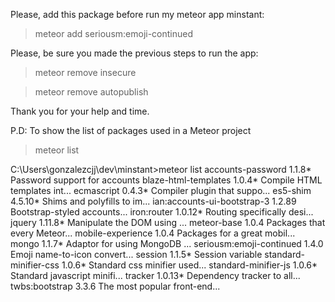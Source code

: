 Please, add this package before run my meteor app minstant:

> meteor add seriousm:emoji-continued

Please, be sure you made the previous steps to run the app:

> meteor remove insecure

> meteor remove autopublish

Thank you for your help and time.

P.D: To show the list of packages used in a Meteor project

> meteor list

C:\Users\gonzalezcjj\dev\minstant>meteor list
accounts-password            1.1.8* Password support for accounts
blaze-html-templates         1.0.4* Compile HTML templates int...
ecmascript                   0.4.3* Compiler plugin that suppo...
es5-shim                     4.5.10* Shims and polyfills to im...
ian:accounts-ui-bootstrap-3  1.2.89  Bootstrap-styled accounts...
iron:router                  1.0.12* Routing specifically desi...
jquery                       1.11.8* Manipulate the DOM using ...
meteor-base                  1.0.4  Packages that every Meteor...
mobile-experience            1.0.4  Packages for a great mobil...
mongo                        1.1.7* Adaptor for using MongoDB ...
seriousm:emoji-continued     1.4.0  Emoji name-to-icon convert...
session                      1.1.5* Session variable
standard-minifier-css        1.0.6* Standard css minifier used...
standard-minifier-js         1.0.6* Standard javascript minifi...
tracker                      1.0.13* Dependency tracker to all...
twbs:bootstrap               3.3.6  The most popular front-end...
